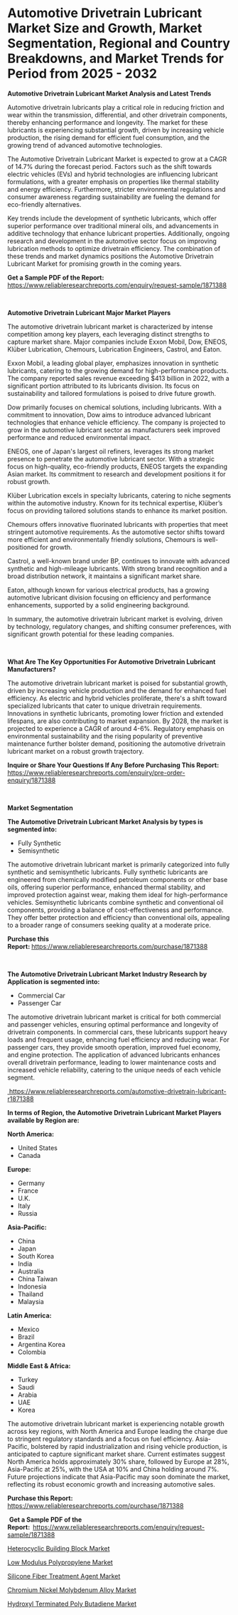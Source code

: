 <p><h1>Automotive Drivetrain Lubricant Market Size and Growth, Market Segmentation, Regional and Country Breakdowns, and Market Trends for Period from 2025 -  2032</h1></p><p><strong>Automotive Drivetrain Lubricant Market Analysis and Latest Trends</strong></p>
<p><p>Automotive drivetrain lubricants play a critical role in reducing friction and wear within the transmission, differential, and other drivetrain components, thereby enhancing performance and longevity. The market for these lubricants is experiencing substantial growth, driven by increasing vehicle production, the rising demand for efficient fuel consumption, and the growing trend of advanced automotive technologies. </p><p>The Automotive Drivetrain Lubricant Market is expected to grow at a CAGR of 14.7% during the forecast period. Factors such as the shift towards electric vehicles (EVs) and hybrid technologies are influencing lubricant formulations, with a greater emphasis on properties like thermal stability and energy efficiency. Furthermore, stricter environmental regulations and consumer awareness regarding sustainability are fueling the demand for eco-friendly alternatives. </p><p>Key trends include the development of synthetic lubricants, which offer superior performance over traditional mineral oils, and advancements in additive technology that enhance lubricant properties. Additionally, ongoing research and development in the automotive sector focus on improving lubrication methods to optimize drivetrain efficiency. The combination of these trends and market dynamics positions the Automotive Drivetrain Lubricant Market for promising growth in the coming years.</p></p>
<p><strong>Get a Sample PDF of the Report:&nbsp;</strong> <a href="https://www.reliableresearchreports.com/enquiry/request-sample/1871388?utm_campaign=48&utm_medium=2&utm_source=Github&utm_content=ia&utm_term=04022025&utm_id=automotive-drivetrain-lubricant">https://www.reliableresearchreports.com/enquiry/request-sample/1871388</a></p>
<p>&nbsp;</p>
<p><strong>Automotive Drivetrain Lubricant Major Market Players</strong></p>
<p><p>The automotive drivetrain lubricant market is characterized by intense competition among key players, each leveraging distinct strengths to capture market share. Major companies include Exxon Mobil, Dow, ENEOS, Klüber Lubrication, Chemours, Lubrication Engineers, Castrol, and Eaton.</p><p>Exxon Mobil, a leading global player, emphasizes innovation in synthetic lubricants, catering to the growing demand for high-performance products. The company reported sales revenue exceeding $413 billion in 2022, with a significant portion attributed to its lubricants division. Its focus on sustainability and tailored formulations is poised to drive future growth.</p><p>Dow primarily focuses on chemical solutions, including lubricants. With a commitment to innovation, Dow aims to introduce advanced lubricant technologies that enhance vehicle efficiency. The company is projected to grow in the automotive lubricant sector as manufacturers seek improved performance and reduced environmental impact.</p><p>ENEOS, one of Japan's largest oil refiners, leverages its strong market presence to penetrate the automotive lubricant sector. With a strategic focus on high-quality, eco-friendly products, ENEOS targets the expanding Asian market. Its commitment to research and development positions it for robust growth.</p><p>Klüber Lubrication excels in specialty lubricants, catering to niche segments within the automotive industry. Known for its technical expertise, Klüber’s focus on providing tailored solutions stands to enhance its market position.</p><p>Chemours offers innovative fluorinated lubricants with properties that meet stringent automotive requirements. As the automotive sector shifts toward more efficient and environmentally friendly solutions, Chemours is well-positioned for growth.</p><p>Castrol, a well-known brand under BP, continues to innovate with advanced synthetic and high-mileage lubricants. With strong brand recognition and a broad distribution network, it maintains a significant market share.</p><p>Eaton, although known for various electrical products, has a growing automotive lubricant division focusing on efficiency and performance enhancements, supported by a solid engineering background.</p><p>In summary, the automotive drivetrain lubricant market is evolving, driven by technology, regulatory changes, and shifting consumer preferences, with significant growth potential for these leading companies.</p></p>
<p>&nbsp;</p>
<p><strong>What Are The Key Opportunities For Automotive Drivetrain Lubricant Manufacturers?</strong></p>
<p><p>The automotive drivetrain lubricant market is poised for substantial growth, driven by increasing vehicle production and the demand for enhanced fuel efficiency. As electric and hybrid vehicles proliferate, there's a shift toward specialized lubricants that cater to unique drivetrain requirements. Innovations in synthetic lubricants, promoting lower friction and extended lifespans, are also contributing to market expansion. By 2028, the market is projected to experience a CAGR of around 4-6%. Regulatory emphasis on environmental sustainability and the rising popularity of preventive maintenance further bolster demand, positioning the automotive drivetrain lubricant market on a robust growth trajectory.</p></p>
<p><strong>Inquire or Share Your Questions If Any Before Purchasing This Report:</strong> <a href="https://www.reliableresearchreports.com/enquiry/pre-order-enquiry/1871388?utm_campaign=48&utm_medium=2&utm_source=Github&utm_content=ia&utm_term=04022025&utm_id=automotive-drivetrain-lubricant">https://www.reliableresearchreports.com/enquiry/pre-order-enquiry/1871388</a></p>
<p>&nbsp;</p>
<p><strong>Market Segmentation</strong></p>
<p><strong>The Automotive Drivetrain Lubricant Market Analysis by types is segmented into:</strong></p>
<p><ul><li>Fully Synthetic</li><li>Semisynthetic</li></ul></p>
<p><p>The automotive drivetrain lubricant market is primarily categorized into fully synthetic and semisynthetic lubricants. Fully synthetic lubricants are engineered from chemically modified petroleum components or other base oils, offering superior performance, enhanced thermal stability, and improved protection against wear, making them ideal for high-performance vehicles. Semisynthetic lubricants combine synthetic and conventional oil components, providing a balance of cost-effectiveness and performance. They offer better protection and efficiency than conventional oils, appealing to a broader range of consumers seeking quality at a moderate price.</p></p>
<p><strong>Purchase this Report:&nbsp;</strong><a href="https://www.reliableresearchreports.com/purchase/1871388?utm_campaign=48&utm_medium=2&utm_source=Github&utm_content=ia&utm_term=04022025&utm_id=automotive-drivetrain-lubricant">https://www.reliableresearchreports.com/purchase/1871388</a></p>
<p>&nbsp;</p>
<p><strong>The Automotive Drivetrain Lubricant Market Industry Research by Application is segmented into:</strong></p>
<p><ul><li>Commercial Car</li><li>Passenger Car</li></ul></p>
<p><p>The automotive drivetrain lubricant market is critical for both commercial and passenger vehicles, ensuring optimal performance and longevity of drivetrain components. In commercial cars, these lubricants support heavy loads and frequent usage, enhancing fuel efficiency and reducing wear. For passenger cars, they provide smooth operation, improved fuel economy, and engine protection. The application of advanced lubricants enhances overall drivetrain performance, leading to lower maintenance costs and increased vehicle reliability, catering to the unique needs of each vehicle segment.</p></p>
<p><a href="https://www.reliableresearchreports.com/automotive-drivetrain-lubricant-r1871388?utm_campaign=48&utm_medium=2&utm_source=Github&utm_content=ia&utm_term=04022025&utm_id=automotive-drivetrain-lubricant">&nbsp;https://www.reliableresearchreports.com/automotive-drivetrain-lubricant-r1871388</a></p>
<p><strong>In terms of Region, the Automotive Drivetrain Lubricant Market Players available by Region are:</strong></p>
<p>
    <p> <strong> North America: </strong>
        <ul>
            <li>United States</li>
            <li>Canada</li>
        </ul>
        </p> 
    <p> <strong> Europe: </strong>
        <ul>
            <li>Germany</li>
            <li>France</li>
            <li>U.K.</li>
            <li>Italy</li>
            <li>Russia</li>
        </ul>
        </p> 
    <p> <strong> Asia-Pacific: </strong>
        <ul>
            <li>China</li>
            <li>Japan</li>
            <li>South Korea</li>
            <li>India</li>
            <li>Australia</li>
            <li>China Taiwan</li>
            <li>Indonesia</li>
            <li>Thailand</li>
            <li>Malaysia</li>
        </ul>
        </p> 
    <p> <strong> Latin America: </strong>
        <ul>
            <li>Mexico</li>
            <li>Brazil</li>
            <li>Argentina Korea</li>
            <li>Colombia</li>
        </ul>
        </p> 
    <p> <strong> Middle East & Africa: </strong>
        <ul>
            <li>Turkey</li>
            <li>Saudi</li>
            <li>Arabia</li>
            <li>UAE</li>
            <li>Korea</li>
        </ul>
    </p>
    </p>
<p><p>The automotive drivetrain lubricant market is experiencing notable growth across key regions, with North America and Europe leading the charge due to stringent regulatory standards and a focus on fuel efficiency. Asia-Pacific, bolstered by rapid industrialization and rising vehicle production, is anticipated to capture significant market share. Current estimates suggest North America holds approximately 30% share, followed by Europe at 28%, Asia-Pacific at 25%, with the USA at 10% and China holding around 7%. Future projections indicate that Asia-Pacific may soon dominate the market, reflecting its robust economic growth and increasing automotive sales.</p></p>
<p><strong>Purchase this Report: </strong><a href="https://www.reliableresearchreports.com/purchase/1871388?utm_campaign=48&utm_medium=2&utm_source=Github&utm_content=ia&utm_term=04022025&utm_id=automotive-drivetrain-lubricant">https://www.reliableresearchreports.com/purchase/1871388</a></p>
<p>&nbsp;<strong>Get a Sample PDF of the Report:&nbsp;&nbsp;</strong><a href="https://www.reliableresearchreports.com/enquiry/request-sample/1871388?utm_campaign=48&utm_medium=2&utm_source=Github&utm_content=ia&utm_term=04022025&utm_id=automotive-drivetrain-lubricant">https://www.reliableresearchreports.com/enquiry/request-sample/1871388</a></p>
<p><strong></strong></p>
<p><p><a href="https://github.com/aistraasinyo/Market-Research-Report-List-1/blob/main/heterocyclic-building-block-market.md?utm_campaign=48&utm_medium=2&utm_source=Github&utm_content=ia&utm_term=04022025&utm_id=automotive-drivetrain-lubricant">Heterocyclic Building Block Market</a></p><p><a href="https://github.com/penecorodz74/Market-Research-Report-List-1/blob/main/low-modulus-polypropylene-market.md?utm_campaign=48&utm_medium=2&utm_source=Github&utm_content=ia&utm_term=04022025&utm_id=automotive-drivetrain-lubricant">Low Modulus Polypropylene Market</a></p><p><a href="https://github.com/boysabotzoc/Market-Research-Report-List-1/blob/main/silicone-fiber-treatment-agent-market.md?utm_campaign=48&utm_medium=2&utm_source=Github&utm_content=ia&utm_term=04022025&utm_id=automotive-drivetrain-lubricant">Silicone Fiber Treatment Agent Market</a></p><p><a href="https://github.com/sadimsamid/Market-Research-Report-List-1/blob/main/chromium-nickel-molybdenum-alloy-market.md?utm_campaign=48&utm_medium=2&utm_source=Github&utm_content=ia&utm_term=04022025&utm_id=automotive-drivetrain-lubricant">Chromium Nickel Molybdenum Alloy Market</a></p><p><a href="https://github.com/ivetasyizhi/Market-Research-Report-List-1/blob/main/hydroxyl-terminated-poly-butadiene-market.md?utm_campaign=48&utm_medium=2&utm_source=Github&utm_content=ia&utm_term=04022025&utm_id=automotive-drivetrain-lubricant">Hydroxyl Terminated Poly Butadiene Market</a></p></p>